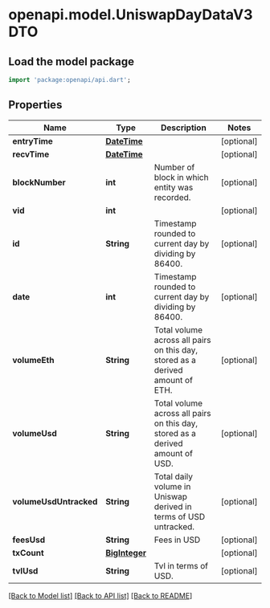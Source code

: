 # openapi.model.UniswapDayDataV3DTO

## Load the model package
```dart
import 'package:openapi/api.dart';
```

## Properties
Name | Type | Description | Notes
------------ | ------------- | ------------- | -------------
**entryTime** | [**DateTime**](DateTime.md) |  | [optional] 
**recvTime** | [**DateTime**](DateTime.md) |  | [optional] 
**blockNumber** | **int** | Number of block in which entity was recorded. | [optional] 
**vid** | **int** |  | [optional] 
**id** | **String** | Timestamp rounded to current day by dividing by 86400. | [optional] 
**date** | **int** | Timestamp rounded to current day by dividing by 86400. | [optional] 
**volumeEth** | **String** | Total volume across all pairs on this day, stored as a derived amount of ETH. | [optional] 
**volumeUsd** | **String** | Total volume across all pairs on this day, stored as a derived amount of USD. | [optional] 
**volumeUsdUntracked** | **String** | Total daily volume in Uniswap derived in terms of USD untracked. | [optional] 
**feesUsd** | **String** | Fees in USD | [optional] 
**txCount** | [**BigInteger**](BigInteger.md) |  | [optional] 
**tvlUsd** | **String** | Tvl in terms of USD. | [optional] 

[[Back to Model list]](../README.md#documentation-for-models) [[Back to API list]](../README.md#documentation-for-api-endpoints) [[Back to README]](../README.md)



